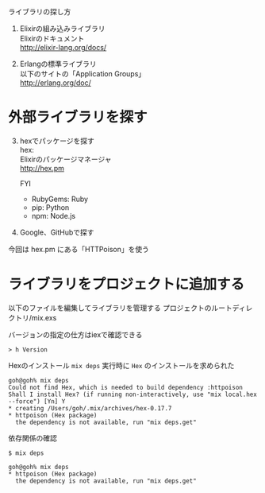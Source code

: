 ライブラリの探し方

1. Elixirの組み込みライブラリ  
    Elixirのドキュメント  
    http://elixir-lang.org/docs/

2. Erlangの標準ライブラリ  
    以下のサイトの「Application Groups」  
    http://erlang.org/doc/

# 外部ライブラリを探す

3. hexでパッケージを探す  
    hex:  
    Elixirのパッケージマネージャ  
    http://hex.pm

    FYI
    - RubyGems: Ruby
    - pip: Python
    - npm: Node.js

4. Google、GitHubで探す

今回は hex.pm にある「HTTPoison」を使う

# ライブラリをプロジェクトに追加する
以下のファイルを編集してライブラリを管理する
プロジェクトのルートディレクトリ/mix.exs

バージョンの指定の仕方はiexで確認できる

```
> h Version
```

Hexのインストール
`mix deps` 実行時に `Hex` のインストールを求められた

```
goh@goh% mix deps
Could not find Hex, which is needed to build dependency :httpoison
Shall I install Hex? (if running non-interactively, use "mix local.hex --force") [Yn] Y
* creating /Users/goh/.mix/archives/hex-0.17.7
* httpoison (Hex package)
  the dependency is not available, run "mix deps.get"
```

依存関係の確認

```
$ mix deps
```

```
goh@goh% mix deps
* httpoison (Hex package)
  the dependency is not available, run "mix deps.get"
```

